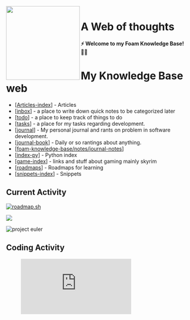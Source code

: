 <img src="attachments/logo.png" width=200 align="left">

# A Web of thoughts

**⚡ Welcome to my Foam Knowledge Base! 👨‍💻**

# My Knowledge Base web

- [[Articles-index]] - Articles
- [[inbox]] - a place to write down quick notes to be categorized later
- [[todo]] - a place to keep track of things to do
- [[tasks]] - a place for my tasks regarding development.
- [[journal]] - My personal journal and rants on problem in software development.
- [[journal-book]] - Daily or so rantings about anything.
- [[foam-knowledge-base/notes/journal-notes]]
- [[index-py]] - Python index
- [[game-index]] - links and stuff about gaming mainly skyrim 
- [[roadmaps]] - Roadmaps for learning
- [[snippets-index]] - Snippets

## Current Activity

[![roadmap.sh](https://api.roadmap.sh/v1-badge/wide/6480671d40cee644b288e84b?variant=dark)](https://roadmap.sh)

<a href="https://www.codewars.com/users/voiceinthedark/"><img src='https://www.codewars.com/users/voiceinthedark/badges/large'></a>

![project euler](https://projecteuler.net/profile/voiceinthedark.png)

## Coding Activity
<figure><embed src="https://wakatime.com/share/@9bdfcd03-4538-464c-86ab-3fb8cf66f7b6/7f8bf86a-6b83-4e15-b143-ecbccb2b6920.svg"></embed></figure>



[//begin]: # "Autogenerated link references for markdown compatibility"
[Articles-index]: Articles/Articles-index "2023"
[inbox]: inbox "Inbox"
[todo]: todo "Todo"
[tasks]: notes-development/tasks "Tasks"
[journal]: notes-development/journal "Development Journal"
[journal-book]: journal/journal-book "Journal Book"
[foam-knowledge-base/notes/journal-notes]: notes/journal-notes "Notes"
[index-py]: notes-development/python/index-py "Python index"
[game-index]: gaming-stuff/game-index "Gaming index"
[roadmaps]: notes-development/roadmaps "Roadmaps"
[snippets-index]: snippets/snippets-index "Snippets"
[//end]: # "Autogenerated link references"